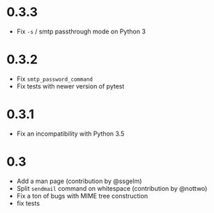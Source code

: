 0.3.3
=====
- Fix `-s` / smtp passthrough mode on Python 3

0.3.2
=====
- Fix `smtp_password_command`
- Fix tests with newer version of pytest

0.3.1
=====
- Fix an incompatibility with Python 3.5

0.3
===
- Add a man page (contribution by @ssgelm)
- Split `sendmail` command on whitespace (contribution by @nottwo)
- Fix a ton of bugs with MIME tree construction
- fix tests
